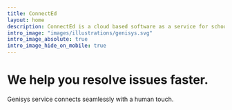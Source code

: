 ```yaml
---
title: ConnectEd
layout: home
description: ConnectEd is a cloud based software as a service for schools.
intro_image: "images/illustrations/genisys.svg"
intro_image_absolute: true
intro_image_hide_on_mobile: true
---
```


# We help you resolve issues faster.

Genisys service connects seamlessly with a human touch.
